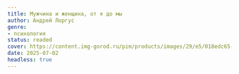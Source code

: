 ```yaml
---
title: Мужчина и женщина, от я до мы
author: Андрей Лоргус
genre:
- психология
status: readed
cover: https://content.img-gorod.ru/pim/products/images/29/e5/018edc65-c41b-7888-9472-e46f6ec529e5.jpg?width=0&height=1200&fit=bounds
date: 2025-07-02
headless: true
---
```


